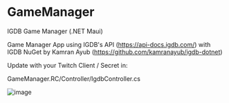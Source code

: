 # GameManager
IGDB Game Manager (.NET Maui)

Game Manager App using IGDB's API (https://api-docs.igdb.com/) with IGDB NuGet by Kamran Ayub (https://github.com/kamranayub/igdb-dotnet)

Update with your Twitch Client / Secret in:

GameManager.RC/Controller/IgdbController.cs

![image](https://user-images.githubusercontent.com/2568040/163276404-380a58ec-4cb3-4a5b-a852-5248795d4c8f.png)
